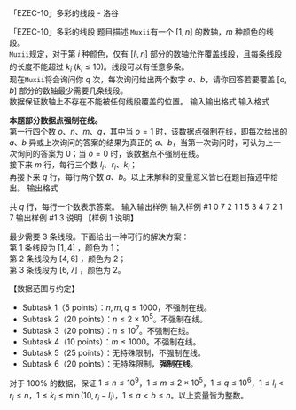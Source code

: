 



「EZEC-10」多彩的线段 - 洛谷














「EZEC-10」多彩的线段
题目描述
```Muxii```有一个 $[1,n]$ 的数轴，$m$ 种颜色的线段。  
```Muxii```规定，对于第 $i$ 种颜色，仅有 $[l_i,r_i]$ 部分的数轴允许覆盖线段，且每条线段的长度不能超过 $k_i$ $(k_i≤10)$。线段可以有任意多条。  
现在```Muxii```将会询问你 $q$ 次，每次询问给出两个数字 $a$、$b$，请你回答若要覆盖 $[a,b]$ 部分的数轴最少需要几条线段。  
数据保证数轴上不存在不能被任何线段覆盖的位置。
输入输出格式
输入格式

**本题部分数据点强制在线。**  
第一行四个数 $o$、$n$、$m$、$q$，其中当 $o=1$ 时，该数据点强制在线，即每次给出的 $a$、$b$ 异或上次询问的答案的结果为真正的 $a$、$b$，当第一次询问时，可认为上一次询问的答案为 $0$；当 $o=0$ 时，该数据点不强制在线。  
接下来 $m$ 行，每行三个数 $l_i$、$r_i$、$k_i$；  
再接下来 $q$ 行，每行两个数 $a$、$b$。以上未解释的变量意义皆已在题目描述中给出。
输出格式

共 $q$ 行，每行一个数表示答案。
输入输出样例
输入样例 #1
0 7 2 1
1 5 3
4 7 2
1 7
输出样例 #1
3
说明
【样例 $1$ 说明】

最少需要 $3$ 条线段。下面给出一种可行的解决方案：  
第 $1$ 条线段为 $[1,4]$ ，颜色为 $1$；  
第 $2$ 条线段为 $[4,6]$ ，颜色为 $2$；  
第 $3$ 条线段为 $[6,7]$ ，颜色为 $2$。

【数据范围与约定】

- Subtask 1（5 points）：$n,m,q≤1000$，不强制在线。
- Subtask 2（20 points）：$n≤2×10^5$。不强制在线。
- Subtask 3（20 points）：$n≤10^7$。不强制在线。
- Subtask 4（10 points）：$m≤1000$。不强制在线。
- Subtask 5（25 points）：无特殊限制，不强制在线。
- Subtask 6（20 points）：无特殊限制，**强制在线**。

对于 $100\%$ 的数据，保证 $1≤n≤10^9$，$1≤m≤2×10^5$，$1≤q≤10^6$，$1≤l_i<r_i≤n$，$1≤k_i≤\min(10,r_i-l_i)$，$1≤a<b≤n$。以上变量皆为整数。  






